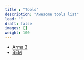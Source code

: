 ```yaml
---
title : "Tools"
description: "Awesome tools list"
lead: ""
draft: false
images: []
weight: 100
---
```





*	[Arma 3](/arma)
*	[BEM](/arma)